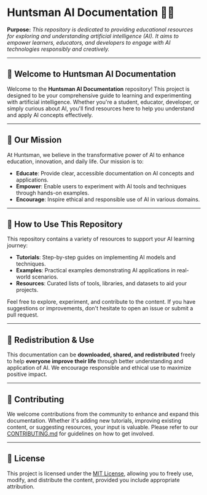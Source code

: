 # Huntsman AI Documentation 📘🤖

**Purpose:** _This repository is dedicated to providing educational resources for exploring and understanding artificial intelligence (AI). It aims to empower learners, educators, and developers to engage with AI technologies responsibly and creatively._

---

## 🌟 Welcome to Huntsman AI Documentation

Welcome to the **Huntsman AI Documentation** repository! This project is designed to be your comprehensive guide to learning and experimenting with artificial intelligence. Whether you're a student, educator, developer, or simply curious about AI, you'll find resources here to help you understand and apply AI concepts effectively.

---

## 🎯 Our Mission

At Huntsman, we believe in the transformative power of AI to enhance education, innovation, and daily life. Our mission is to:

- **Educate**: Provide clear, accessible documentation on AI concepts and applications.
- **Empower**: Enable users to experiment with AI tools and techniques through hands-on examples.
- **Encourage**: Inspire ethical and responsible use of AI in various domains.

---

## 🧭 How to Use This Repository

This repository contains a variety of resources to support your AI learning journey:

- **Tutorials**: Step-by-step guides on implementing AI models and techniques.
- **Examples**: Practical examples demonstrating AI applications in real-world scenarios.
- **Resources**: Curated lists of tools, libraries, and datasets to aid your projects.

Feel free to explore, experiment, and contribute to the content. If you have suggestions or improvements, don't hesitate to open an issue or submit a pull request.

---

## 🔄 Redistribution & Use

This documentation can be **downloaded, shared, and redistributed** freely to help **everyone improve their life** through better understanding and application of AI. We encourage responsible and ethical use to maximize positive impact.

---

## 🤝 Contributing

We welcome contributions from the community to enhance and expand this documentation. Whether it's adding new tutorials, improving existing content, or suggesting resources, your input is valuable. Please refer to our [CONTRIBUTING.md](CONTRIBUTING.md) for guidelines on how to get involved.

---

## 📄 License

This project is licensed under the [MIT License](LICENSE), allowing you to freely use, modify, and distribute the content, provided you include appropriate attribution.
